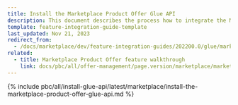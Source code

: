 ```yaml
---
title: Install the Marketplace Product Offer Glue API
description: This document describes the process how to integrate the Marketplace Product Offer Glue API feature into a Spryker project.
template: feature-integration-guide-template
last_updated: Nov 21, 2023
redirect_from:
  - /docs/marketplace/dev/feature-integration-guides/202200.0/glue/marketplace-product-offer-feature-integration.html
related:
  - title: Marketplace Product Offer feature walkthrough
    link: docs/pbc/all/offer-management/page.version/marketplace/marketplace-merchant-portal-product-offer-management-feature-overview.html
---
```


{% include pbc/all/install-glue-api/latest/marketplace/install-the-marketplace-product-offer-glue-api.md %} <!-- To edit, see /_includes/pbc/all/install-glue-api/202311.0/marketplace/install-the-marketplace-product-offer-glue-api.md -->
